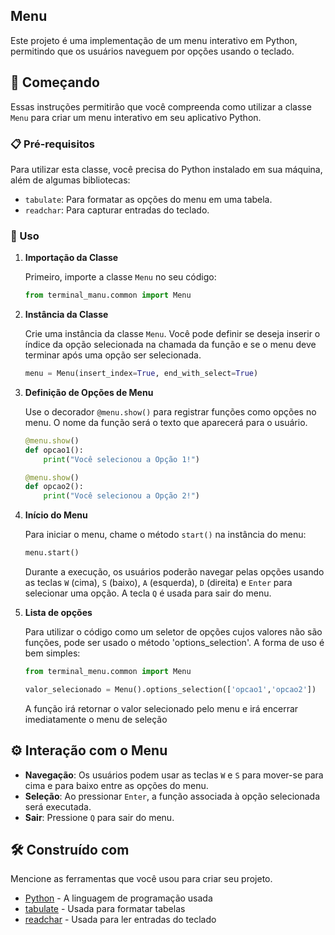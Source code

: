 ## Menu

Este projeto é uma implementação de um menu interativo em Python, permitindo que os usuários naveguem por opções usando o teclado.

## 🚀 Começando

Essas instruções permitirão que você compreenda como utilizar a classe `Menu` para criar um menu interativo em seu aplicativo Python.

### 📋 Pré-requisitos

Para utilizar esta classe, você precisa do Python instalado em sua máquina, além de algumas bibliotecas:

* `tabulate`: Para formatar as opções do menu em uma tabela.
* `readchar`: Para capturar entradas do teclado.

### 🔧 Uso

1. **Importação da Classe**

   Primeiro, importe a classe `Menu` no seu código:

   ```python
   from terminal_manu.common import Menu
   ```

2. **Instância da Classe**

   Crie uma instância da classe `Menu`. Você pode definir se deseja inserir o índice da opção selecionada na chamada da função e se o menu deve terminar após uma opção ser selecionada.

   ```python
   menu = Menu(insert_index=True, end_with_select=True)
   ```

3. **Definição de Opções de Menu**

   Use o decorador `@menu.show()` para registrar funções como opções no menu. O nome da função será o texto que aparecerá para o usuário.

   ```python
   @menu.show()
   def opcao1():
       print("Você selecionou a Opção 1!")

   @menu.show()
   def opcao2():
       print("Você selecionou a Opção 2!")
   ```

4. **Início do Menu**

   Para iniciar o menu, chame o método `start()` na instância do menu:

   ```python
   menu.start()
   ```

   Durante a execução, os usuários poderão navegar pelas opções usando as teclas `W` (cima), `S` (baixo), `A` (esquerda), `D` (direita) e `Enter` para selecionar uma opção. A tecla `Q` é usada para sair do menu.

5. **Lista de opções**

   Para utilizar o código como um seletor de opções cujos valores não são funções, pode ser usado o método 'options_selection'. A forma de uso é bem simples:

   ```python
   from terminal_menu.common import Menu

   valor_selecionado = Menu().options_selection(['opcao1','opcao2'])
   ```
   A função irá retornar o valor selecionado pelo menu e irá encerrar imediatamente o menu de seleção

## ⚙️ Interação com o Menu

- **Navegação**: Os usuários podem usar as teclas `W` e `S` para mover-se para cima e para baixo entre as opções do menu.
- **Seleção**: Ao pressionar `Enter`, a função associada à opção selecionada será executada.
- **Sair**: Pressione `Q` para sair do menu.

## 🛠️ Construído com

Mencione as ferramentas que você usou para criar seu projeto.

* [Python](https://www.python.org/) - A linguagem de programação usada
* [tabulate](https://pypi.org/project/tabulate/) - Usada para formatar tabelas
* [readchar](https://pypi.org/project/readchar/) - Usada para ler entradas do teclado
